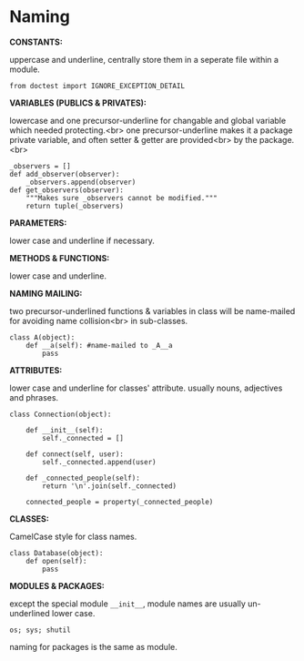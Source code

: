 Naming
=========

**CONSTANTS:**

uppercase and underline, centrally store them in a seperate file within a module. 

	from doctest import IGNORE_EXCEPTION_DETAIL


**VARIABLES (PUBLICS & PRIVATES):**

lowercase and one precursor-underline for changable and global variable which needed protecting.<br\>
one precursor-underline makes it a package private variable, and often setter & getter are provided<br\>
by the package.<br\>

	_observers = []
	def add_observer(observer):
		_observers.append(observer)
	def get_observers(observer):
		"""Makes sure _observers cannot be modified."""
		return tuple(_observers)

**PARAMETERS:**

lower case and underline if necessary.


**METHODS & FUNCTIONS:**

lower case and underline.


**NAMING MAILING:**

two precursor-underlined functions & variables in class will be name-mailed for avoiding name collision<br\>
in sub-classes.

	class A(object):
		def __a(self): #name-mailed to _A__a
			pass


**ATTRIBUTES:**

lower case and underline for classes' attribute. usually nouns, adjectives and phrases.

	class Connection(object):

		def __init__(self):
			self._connected = []

		def connect(self, user):
			self._connected.append(user)

		def _connected_people(self):
			return '\n'.join(self._connected)

		connected_people = property(_connected_people)



**CLASSES:**

CamelCase style for class names.

	class Database(object):
		def open(self):
			pass



**MODULES & PACKAGES:**

except the special module `__init__`, module names are usually un-underlined lower case.

	os; sys; shutil


naming for packages is the same as module.


